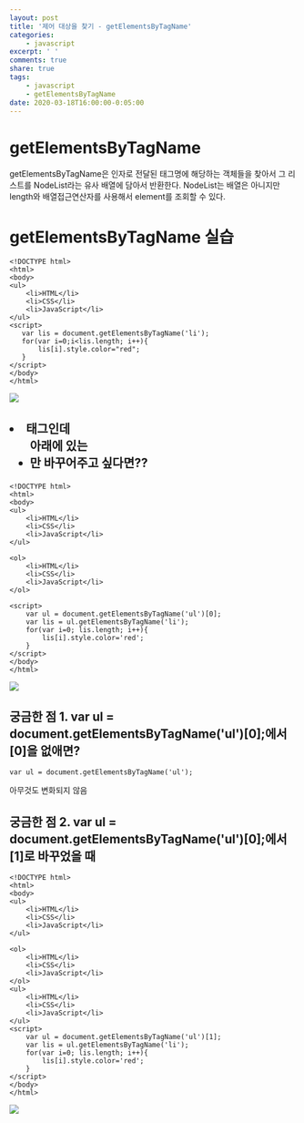 ```yaml
---
layout: post
title: '제어 대상을 찾기 - getElementsByTagName'
categories:
    - javascript
excerpt: ' '
comments: true
share: true
tags:
    - javascript
    - getElementsByTagName
date: 2020-03-18T16:00:00-0:05:00
---
```


# getElementsByTagName

getElementsByTagName은 인자로 전달된 태그명에 해당하는 객체들을 찾아서 그 리스트를 NodeList라는 유사 배열에 담아서 반환한다. NodeList는 배열은 아니지만 length와 배열접근연산자를 사용해서 element를 조회할 수 있다.

# getElementsByTagName 실습

```
<!DOCTYPE html>
<html>
<body>
<ul>
    <li>HTML</li>
    <li>CSS</li>
    <li>JavaScript</li>
</ul>
<script>
   var lis = document.getElementsByTagName('li');
   for(var i=0;i<lis.length; i++){
       lis[i].style.color="red";
   }
</script>
</body>
</html>
```

![](https://kimmy100b.github.io/assets/images/javascript/getElement/tagName/01-01.jpg)

## <li>태그인데 <ul>아래에 있는 <li>만 바꾸어주고 싶다면??

```
<!DOCTYPE html>
<html>
<body>
<ul>
    <li>HTML</li>
    <li>CSS</li>
    <li>JavaScript</li>
</ul>

<ol>
    <li>HTML</li>
    <li>CSS</li>
    <li>JavaScript</li>
</ol>

<script>
    var ul = document.getElementsByTagName('ul')[0];
    var lis = ul.getElementsByTagName('li');
    for(var i=0; lis.length; i++){
        lis[i].style.color='red';
    }
</script>
</body>
</html>
```

![](https://kimmy100b.github.io/assets/images/javascript/getElement/tagName/01-02.jpg)

## 궁금한 점 1. var ul = document.getElementsByTagName('ul')[0];에서 [0]을 없애면?

```
var ul = document.getElementsByTagName('ul');
```

아무것도 변화되지 않음

## 궁금한 점 2. var ul = document.getElementsByTagName('ul')[0];에서 [1]로 바꾸었을 때

```
<!DOCTYPE html>
<html>
<body>
<ul>
    <li>HTML</li>
    <li>CSS</li>
    <li>JavaScript</li>
</ul>

<ol>
    <li>HTML</li>
    <li>CSS</li>
    <li>JavaScript</li>
</ol>
<ul>
    <li>HTML</li>
    <li>CSS</li>
    <li>JavaScript</li>
</ul>
<script>
    var ul = document.getElementsByTagName('ul')[1];
    var lis = ul.getElementsByTagName('li');
    for(var i=0; lis.length; i++){
        lis[i].style.color='red';
    }
</script>
</body>
</html>
```

![](https://kimmy100b.github.io/assets/images/javascript/getElement/tagName/01-03.jpg)
